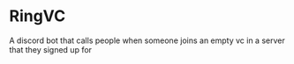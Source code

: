 # RingVC
A discord bot that calls people when someone joins an empty vc in a server that they signed up for
